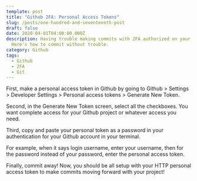 ```yaml
---
template: post
title: "Github 2FA: Personal Access Tokens"
slug: /posts/one-hundred-and-seventeenth-post
draft: false
date: 2020-04-01T04:00:00.000Z
description: Having trouble making commits with 2FA authorized on your Github?
  Here's how to commit without trouble.
category: Github
tags:
  - Github
  - 2FA
  - Git
---
```

First, make a personal access token in Github by going to Github > Settings > Developer Settings > Personal access tokens > Generate New Token. 

Second, in the Generate New Token screen, select all the checkboxes. You want complete access for your Github project or whatever access you need. 

Third, copy and paste your personal token as a password in your authentication for your Github account in your terminal. 

For example, when it says login username, enter your username, then for the password instead of your password, enter the personal access token. 

Finally, commit away! Now, you should be all setup with your HTTP personal access token to make commits moving forward with your project! 

